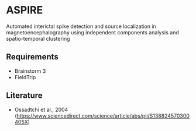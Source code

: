# ASPIRE

Automated interictal spike detection and source localization in magnetoencephalography using independent components analysis and spatio-temporal clustering

## Requirements 
* Brainstorm 3
* FieldTrip 


## Literature
* Ossadtchi et al., 2004 (https://www.sciencedirect.com/science/article/abs/pii/S138824570300405X)
